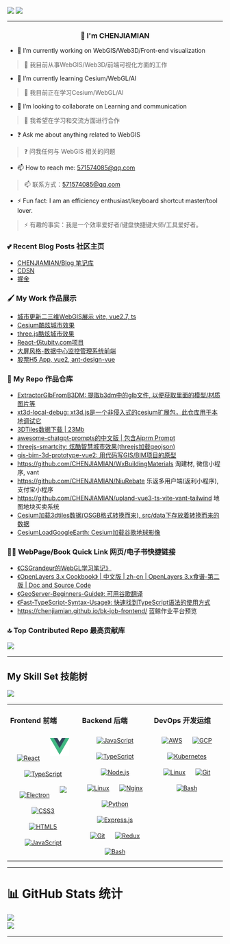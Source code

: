 [![](https://visitcount.itsvg.in/api?id=CHENJIAMIAN&icon=0&color=0)](https://visitcount.itsvg.in)
[![](https://img.shields.io/badge/Donate-Buy%20Me%20A%20Coffee-orange.svg?style=flat-square&logo=buymeacoffee)](https://www.buymeacoffee.com/CHENJIAMIAN)

---

### <div align="center">💫 I'm CHENJIAMIAN</div>  

- 🔭 I’m currently working on WebGIS/Web3D/Front-end visualization  
> 🔭 我目前从事WebGIS/Web3D/前端可视化方面的工作
- 🌱 I’m currently learning Cesium/WebGL/AI  
> 🌱 我目前正在学习Cesium/WebGL/AI
- 👯 I’m looking to collaborate on Learning and communication  
> 👯 我希望在学习和交流方面进行合作
- ❓ Ask me about anything related to WebGIS  
> ❓ 问我任何与 WebGIS 相关的问题
- 📫 How to reach me: [571574085@qq.com](mailto:571574085@qq.com)  
> 📫 联系方式：571574085@qq.com
- ⚡ Fun fact: I am an efficiency enthusiast/keyboard shortcut master/tool lover.  
> ⚡ 有趣的事实：我是一个效率爱好者/键盘快捷键大师/工具爱好者。

### 💕 Recent Blog Posts 社区主页

- [CHENJIAMIAN/Blog 笔记库](https://github.com/CHENJIAMIAN/Blog)
- [CDSN](https://blog.csdn.net/a571574085)
- [掘金](https://juejin.cn/user/1081575171693799)

### 🖌️ My Work 作品展示

- [城市更新二三维WebGIS展示 vite, vue2.7, ts](https://chenjiamian.github.io/city-update-3d/)
- [Cesium酷炫城市效果](http://chenjiamian.me/xt3d-local-debug/)
- [three.js酷炫城市效果](http://chenjiamian.me/threejs-smartcity/)
- [React-仿tubitv.com项目](https://chenjiamian.github.io/react-tubi-tv-main/)
- [大屏风格-数据中心监控管理系统前端](https://chenjiamian.github.io/TH-IDC/)
- [股票H5 App, vue2, ant-design-vue](https://chenjiamian.github.io/StockPage/)

### 🎉 My Repo 作品仓库
- [ExtractorGlbFromB3DM: 提取b3dm中的glb文件, 以便获取里面的模型/材质图片等](https://github.com/CHENJIAMIAN/ExtractorGlbFromB3DM/tree/master)
- [xt3d-local-debug: xt3d.js是一个非侵入式的cesium扩展包，此仓库用于本地调试它](https://github.com/CHENJIAMIAN/xt3d-local-debug)
- [3DTiles数据下载 | 23Mb](https://github.com/CHENJIAMIAN/mars3d-max-shihua-3dtiles)
- [awesome-chatgpt-prompts的中文版 | 包含Aiprm Prompt](https://github.com/CHENJIAMIAN/awesome-chatgpt-prompts-zh-CN)
- [threejs-smartcity: 炫酷智慧城市效果(threejs加载geojson)](https://github.com/CHENJIAMIAN/threejs-smartcity)
- [gis-bim-3d-prototype-vue2: 用代码写GIS/BIM项目的原型](https://github.com/CHENJIAMIAN/gis-bim-3d-prototype-vue2)
- <https://github.com/CHENJIAMIAN/WxBuildingMaterials> 淘建材, 微信小程序, vant
- <https://github.com/CHENJIAMIAN/NiuRebate> 乐返多用户端(返利小程序), 支付宝小程序
- <https://github.com/CHENJIAMIAN/upland-vue3-ts-vite-vant-tailwind> 地图地块买卖系统
- [Cesium加载3dtiles数据(OSGB格式转换而来), src/data下存放着转换而来的数据](https://github.com/CHENJIAMIAN/Cesium-Load-3DTiles-OSGB-Transformed)
- [CesiumLoadGoogleEarth: Cesium加载谷歌地球影像](https://github.com/CHENJIAMIAN/CesiumLoadGoogleEarth)

### 👨‍💻 WebPage/Book Quick Link 网页/电子书快捷链接

- [《CSGrandeur的WebGL学习笔记》](https://github.com/CHENJIAMIAN/note-of-learningwebgl-of-CSGrandeur)
- [《OpenLayers 3.x Cookbook》 | 中文版 | zh-cn | OpenLayers 3.x食谱-第二版 | Doc and Source Code](https://github.com/CHENJIAMIAN/OpenLayers-3.x-Cookbook-Doc)
- [《GeoServer-Beginners-Guide》: 可用谷歌翻译](https://github.com/CHENJIAMIAN/GeoServer-Beginners-Guide)
- [《Fast-TypeScript-Syntax-Usage》: 快速找到TypeScript语法的使用方式](https://github.com/CHENJIAMIAN/Fast-TypeScript-Syntax-Usage)
- <https://chenjiamian.github.io/bk-job-frontend/> 蓝鲸作业平台预览

### 🔝 Top Contributed Repo 最高贡献库

![](https://github-contributor-stats.vercel.app/api?username=CHENJIAMIAN&limit=5&theme=dark&combine_all_yearly_contributions=true)

---

## My Skill Set 技能树

![](https://github-readme-stats.vercel.app/api/top-langs/?username=CHENJIAMIAN&theme=dark&hide_border=false&include_all_commits=true&count_private=true&layout=compact)
<table><tr><td valign="top" width="33%">

### Frontend 前端

<div align="center">  
<a href="https://reactjs.org/" target="_blank"><img style="margin: 10px" src="https://profilinator.rishav.dev/skills-assets/react-original-wordmark.svg" alt="React" height="50" /></a>  
<a href="https://getbootstrap.com/docs/3.4/javascript/" target="_blank"><img style="margin: 10px" src="https://raw.githubusercontent.com/github/explore/80688e429a7d4ef2fca1e82350fe8e3517d3494d/topics/vue/vue.png" alt="Bootstrap" height="45" /></a>  
<a href="https://www.typescriptlang.org/" target="_blank"><img style="margin: 10px" src="https://profilinator.rishav.dev/skills-assets/typescript-original.svg" alt="TypeScript" height="50" /></a>
<a href="https://cesium.com/" target="_blank"><img style="margin: 10px" src="https://img.shields.io/badge/cesium-black?style=for-the-badge&logo=cesium&logoColor=white" alt="Electron" height="50" /></a>  
<a href="https://threejs.org/" target="_blank"><img style="margin: 10px" src="https://img.shields.io/badge/threejs-black?style=for-the-badge&logo=three.js&logoColor=white" height="50" /></a>  
<a href="https://www.w3schools.com/css/" target="_blank"><img style="margin: 10px" src="https://profilinator.rishav.dev/skills-assets/css3-original-wordmark.svg" alt="CSS3" height="50" /></a>  
<a href="https://en.wikipedia.org/wiki/HTML5" target="_blank"><img style="margin: 10px" src="https://profilinator.rishav.dev/skills-assets/html5-original-wordmark.svg" alt="HTML5" height="50" /></a>  
<a href="https://www.javascript.com/" target="_blank"><img style="margin: 10px" src="https://profilinator.rishav.dev/skills-assets/javascript-original.svg" alt="JavaScript" height="50" /></a>  
</div>

</td><td valign="top" width="33%">

### Backend 后端

<div align="center">  
<a href="https://www.javascript.com/" target="_blank"><img style="margin: 10px" src="https://profilinator.rishav.dev/skills-assets/javascript-original.svg" alt="JavaScript" height="50" /></a>  
<a href="https://www.typescriptlang.org/" target="_blank"><img style="margin: 10px" src="https://profilinator.rishav.dev/skills-assets/typescript-original.svg" alt="TypeScript" height="50" /></a>  
<a href="https://nodejs.org/" target="_blank"><img style="margin: 10px" src="https://profilinator.rishav.dev/skills-assets/nodejs-original-wordmark.svg" alt="Node.js" height="50" /></a>  
<a href="https://www.linux.org/" target="_blank"><img style="margin: 10px" src="https://profilinator.rishav.dev/skills-assets/linux-original.svg" alt="Linux" height="50" /></a>  
<a href="https://www.nginx.com/" target="_blank"><img style="margin: 10px" src="https://profilinator.rishav.dev/skills-assets/nginx-original.svg" alt="Nginx" height="50" /></a>  
<a href="https://www.python.org/" target="_blank"><img style="margin: 10px" src="https://profilinator.rishav.dev/skills-assets/python-original.svg" alt="Python" height="50" /></a>  
<a href="https://expressjs.com/" target="_blank"><img style="margin: 10px" src="https://profilinator.rishav.dev/skills-assets/express-original-wordmark.svg" alt="Express.js" height="50" /></a>  
<a href="https://github.com/" target="_blank"><img style="margin: 10px" src="https://profilinator.rishav.dev/skills-assets/git-scm-icon.svg" alt="Git" height="50" /></a>  
<a href="https://redux.js.org/" target="_blank"><img style="margin: 10px" src="https://profilinator.rishav.dev/skills-assets/redux-original.svg" alt="Redux" height="50" /></a>  
<a href="https://www.gnu.org/software/bash/" target="_blank"><img style="margin: 10px" src="https://profilinator.rishav.dev/skills-assets/gnu_bash-icon.svg" alt="Bash" height="50" /></a>  
</div>

</td><td valign="top" width="33%">

### DevOps 开发运维

<div align="center">  
<a href="https://aws.amazon.com/" target="_blank"><img style="margin: 10px" src="https://profilinator.rishav.dev/skills-assets/amazonwebservices-original-wordmark.svg" alt="AWS" height="50" /></a>  
<a href="https://cloud.google.com/" target="_blank"><img style="margin: 10px" src="https://profilinator.rishav.dev/skills-assets/google_cloud-icon.svg" alt="GCP" height="50" /></a>  
<a href="https://kubernetes.io/" target="_blank"><img style="margin: 10px" src="https://profilinator.rishav.dev/skills-assets/kubernetes-icon.svg" alt="Kubernetes" height="50" /></a>  
<a href="https://www.linux.org/" target="_blank"><img style="margin: 10px" src="https://profilinator.rishav.dev/skills-assets/linux-original.svg" alt="Linux" height="50" /></a>  
<a href="https://github.com/" target="_blank"><img style="margin: 10px" src="https://profilinator.rishav.dev/skills-assets/git-scm-icon.svg" alt="Git" height="50" /></a>  
<a href="https://www.gnu.org/software/bash/" target="_blank"><img style="margin: 10px" src="https://profilinator.rishav.dev/skills-assets/gnu_bash-icon.svg" alt="Bash" height="50" /></a>  
</div>

</td></tr></table>  

---

# 📊 GitHub Stats 统计

![](https://github-readme-stats.vercel.app/api?username=CHENJIAMIAN&theme=dark&hide_border=false&include_all_commits=true&count_private=true)<br/>
![](https://github-readme-streak-stats.herokuapp.com/?user=CHENJIAMIAN&theme=dark&hide_border=false)<br/>

---
